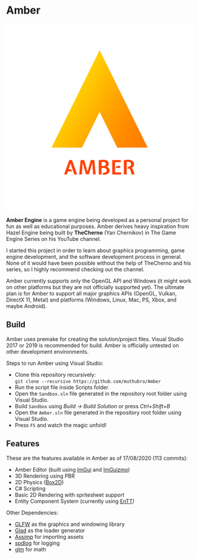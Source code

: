 # Amber

![Amber](/Resources/Branding/Logo.png?raw=true "Amber")

__Amber Engine__ is a game engine being developed as a personal project for fun as well as educational purposes. 
Amber derives heavy inspiration from Hazel Engine being built by __TheCherno__ (Yan Chernikov) in The Game Engine Series on his YouTube channel.

I started this project in order to learn about graphics programming, game engine development, and the software development process 
in general. None of it would have been possible without the help of TheCherno and his series, so I highly recommend checking out the channel.

Amber currently supports only the OpenGL API and Windows (it might work on other 
platforms but they are not officially supported yet). The ultimate plan is for Amber to support all major graphics APIs (OpenGL, Vulkan, DirectX 11, Metal) and platforms (Windows, Linux, Mac, PS, Xbox, and maybe Android).

## Build
Amber uses premake for creating the solution/project files.
Visual Studio 2017 or 2019 is recommended for build. Amber is officially untested on other development environments.

Steps to run Amber using Visual Studio:
- Clone this repository recursively:\
`git clone --recursive https://github.com/muthubro/Amber`
- Run the script file inside Scripts folder.
- Open the `Sandbox.sln` file generated in the repository root folder using Visual Studio.
- Build `Sandbox` using _Build -> Build Solution_ or press _Ctrl+Shift+B_
- Open the `Amber.sln` file generated in the repository root folder using Visual Studio.
- Press `F5` and watch the magic unfold!

## Features
These are the features available in Amber as of 17/08/2020 (113 commits):
- Amber Editor (built using [ImGui](https://github.com/ocornut/imgui) and [ImGuizmo](https://github.com/CedricGuillemet/ImGuizmo))
- 3D Rendering using PBR
- 2D Physics ([Box2D](https://github.com/erincatto/box2d))
- C# Scripting
- Basic 2D Rendering with spritesheet support
- Entity Component System (currently using [EnTT](https://github.com/skypjack/entt))

Other Dependencies:
- [GLFW](https://github.com/glfw/glfw) as the graphics and windowing library
- [Glad](https://glad.dav1d.de/) as the loader generator
- [Assimp](https://github.com/assimp/assimp) for importing assets 
- [spdlog](https://github.com/gabime/spdlog) for logging
- [glm](https://github.com/g-truc/glm) for math